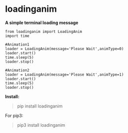 # loadinganim <br>

**A simple terminal loading message** 

    from loadinganim import LoadingAnim
    import time

    #Animation1
    loader = LoadingAnim(message='Please Wait',animType=0)
    loader.start()
    time.sleep(5)
    loader.stop()

    #Animation2
    loader = LoadingAnim(message='Please Wait',animType=1)
    loader.start()
    time.sleep(5)
    loader.stop()

**Install:**
>pip install loadinganim

For pip3:
>pip3 install loadinganim